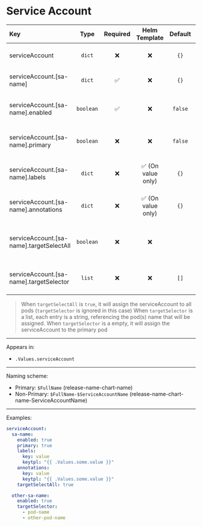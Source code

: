 # Service Account

| Key                                      |   Type    | Required |   Helm Template    | Default | Description                                             |
| :--------------------------------------- | :-------: | :------: | :----------------: | :-----: | :------------------------------------------------------ |
| serviceAccount                           |  `dict`   |    ❌    |         ❌         |  `{}`   | Define the serviceAccount as dicts                      |
| serviceAccount.[sa-name]                 |  `dict`   |    ✅    |         ❌         |  `{}`   | Holds service account definition                        |
| serviceAccount.[sa-name].enabled         | `boolean` |    ✅    |         ❌         | `false` | Enables or Disables the service account                 |
| serviceAccount.[sa-name].primary         | `boolean` |    ❌    |         ❌         | `false` | Sets the service account as primary                     |
| serviceAccount.[sa-name].labels          |  `dict`   |    ❌    | ✅ (On value only) |  `{}`   | Additional labels for service account                   |
| serviceAccount.[sa-name].annotations     |  `dict`   |    ❌    | ✅ (On value only) |  `{}`   | Additional annotations for service account              |
| serviceAccount.[sa-name].targetSelectAll | `boolean` |    ❌    |         ❌         |         | Whether to assign the serviceAccount to all pods or not |
| serviceAccount.[sa-name].targetSelector  |  `list`   |    ❌    |         ❌         |  `[]`   | Define the pod(s) to assign the serviceAccount          |

> When `targetSelectAll` is `true`, it will assign the serviceAccount to all pods (`targetSelector` is ignored in this case)
> When `targetSelector` is a list, each entry is a string, referencing the pod(s) name that will be assigned.
> When `targetSelector` is a empty, it will assign the serviceAccount to the primary pod

---

Appears in:

- `.Values.serviceAccount`

---

Naming scheme:

- Primary: `$FullName` (release-name-chart-name)
- Non-Primary: `$FullName-$ServiceAccountName` (release-name-chart-name-ServiceAccountName)

---

Examples:

```yaml
serviceAccount:
  sa-name:
    enabled: true
    primary: true
    labels:
      key: value
      keytpl: "{{ .Values.some.value }}"
    annotations:
      key: value
      keytpl: "{{ .Values.some.value }}"
    targetSelectAll: true

  other-sa-name:
    enabled: true
    targetSelector:
      - pod-name
      - other-pod-name
```
